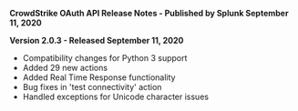 **CrowdStrike OAuth API Release Notes - Published by Splunk September 11, 2020**

**Version 2.0.3 - Released September 11, 2020**

- Compatibility changes for Python 3 support
- Added 29 new actions
- Added Real Time Response functionality
- Bug fixes in 'test connectivity' action
- Handled exceptions for Unicode character issues

